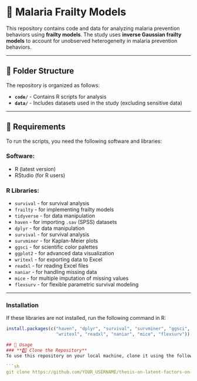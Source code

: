 # 🦟 Malaria Frailty Models  

This repository contains code and data for analyzing malaria prevention behaviors using **frailty models**. The study uses **inverse Gaussian frailty models** to account for unobserved heterogeneity in malaria prevention behaviors.

---

## 📁 Folder Structure  
The repository is organized as follows:

- **`code/`** - Contains R scripts for analysis  
- **`data/`** - Includes datasets used in the study (excluding sensitive data)  

---

## 🔧 Requirements  
To run the scripts, you need the following software and libraries:

### **Software**:
- R (latest version)  
- RStudio (for R users)  

### **R Libraries**:
- `survival` - for survival analysis  
- `frailty` - for implementing frailty models  
- `tidyverse` - for data manipulation
-  `haven` - for importing `.sav` (SPSS) datasets  
- `dplyr` - for data manipulation  
- `survival` - for survival analysis  
- `survminer` - for Kaplan-Meier plots  
- `ggsci` - for scientific color palettes  
- `ggplot2` - for advanced data visualization  
- `writexl` - for exporting data to Excel  
- `readxl` - for reading Excel files  
- `naniar` - for handling missing data  
- `mice` - for multiple imputation of missing values  
- `flexsurv` - for flexible parametric survival modeling  



---
### **Installation**  
If these libraries are not installed, run the following command in R:

```r
install.packages(c("haven", "dplyr", "survival", "survminer", "ggsci", "ggplot2", 
                   "writexl", "readxl", "naniar", "mice", "flexsurv"))

## 🚀 Usage  
### **1️⃣ Clone the Repository**  
To use this repository on your local machine, clone it using the following command:

```sh
git clone https://github.com/YOUR_USERNAME/thesis-on-latent-factors-on-malaria-prevention.git
